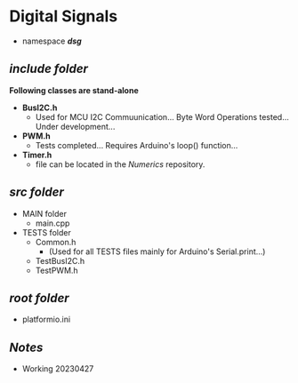# Digital Signals

- namespace ***dsg***

## ***include folder***

**Following classes are stand-alone**
- **BusI2C.h** 
    - Used for MCU I2C Commuunication... Byte Word Operations tested... Under development...
- **PWM.h** 
    - Tests completed... Requires Arduino's loop() function...
- **Timer.h**
    - file can be located in the *Numerics* repository.

## ***src folder***


- MAIN folder
    - main.cpp
- TESTS folder
    - Common.h          
        - (Used for all TESTS files mainly for Arduino's Serial.print...)
    - TestBusI2C.h
    - TestPWM.h 

## ***root folder***

- platformio.ini

## ***Notes***

- Working 20230427

